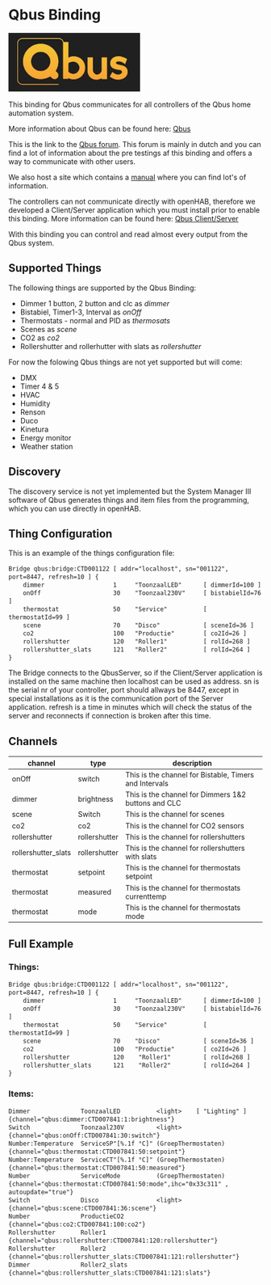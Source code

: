 # Qbus Binding

![Qbus Logo](doc/Logo.JPG)

This binding for Qbus communicates for all controllers of the Qbus home automation system.

More information about Qbus can be found here:
[Qbus](https://qbus.be)

This is the link to the [Qbus forum](https://qbusforum.be). This forum is mainly in dutch and you can find a lot of information about the pre testings af this binding and offers a way to communicate with other users.

We also host a site which contains a [manual](https://manualoh.schockaert.tk/) where you can find lot's of information.

The controllers can not communicate directly with openHAB, therefore we developed a Client/Server application which you must install prior to enable this binding.
More information can be found here:
[Qbus Client/Server](https://github.com/QbusKoen/QbusClientServer)

With this binding you can control and read almost every output from the Qbus system.

## Supported Things

The following things are supported by the Qbus Binding:

- Dimmer 1 button, 2 button and clc as _dimmer_
- Bistabiel, Timer1-3, Interval as _onOff_
- Thermostats - normal and PID as _thermosats_
- Scenes as _scene_
- CO2 as _co2_
- Rollershutter and rollerhutter with slats as _rollershutter_

For now the folowing Qbus things are not yet supported but will come:

- DMX
- Timer 4 & 5
- HVAC
- Humidity
- Renson
- Duco
- Kinetura
- Energy monitor
- Weather station


## Discovery

The discovery service is not yet implemented but the System Manager III software of Qbus generates things and item files from the programming, which you can use directly in openHAB.

## Thing Configuration

This is an example of the things configuration file:

```
Bridge qbus:bridge:CTD001122 [ addr="localhost", sn="001122", port=8447, refresh=10 ] {
    dimmer                   1     "ToonzaalLED"      [ dimmerId=100 ]
    onOff                    30    "Toonzaal230V"     [ bistabielId=76 ]
    thermostat               50    "Service"          [ thermostatId=99 ]
    scene                    70    "Disco"            [ sceneId=36 ]
    co2                      100   "Productie"        [ co2Id=26 ]
    rollershutter            120   "Roller1"          [ rolId=268 ]
    rollershutter_slats      121   "Roller2"          [ rolId=264 ]
}
```
The Bridge connects to the QbusServer, so if the Client/Server application is installed on the same machine then localhost can be used as address. sn is the serial nr of your controller, port should allways be 8447, except in special installations as it is the communication port of the Server application. refresh is a time in minutes which will check the status of the server and reconnects if connection is broken after this time.

## Channels

| channel             | type          | description                                             |
|---------------------|---------------|---------------------------------------------------------|
| onOff               | switch        | This is the channel for Bistable, Timers and Intervals  |
| dimmer              | brightness    | This is the channel for Dimmers 1&2 buttons and CLC     |
| scene               | Switch        | This is the channel for scenes                          |
| co2                 | co2           | This is the channel for CO2 sensors                     |
| rollershutter       | rollershutter | This is the channel for rollershutters                  | 
| rollershutter_slats | rollershutter | This is the channel for rollershutters with slats       |
| thermostat          | setpoint      | This is the channel for thermostats setpoint            |
| thermostat          | measured      | This is the channel for thermostats currenttemp         |
| thermostat          | mode          | This is the channel for thermostats mode                |


## Full Example

### Things:

```
Bridge qbus:bridge:CTD001122 [ addr="localhost", sn="001122", port=8447, refresh=10 ] {
    dimmer                   1     "ToonzaalLED"      [ dimmerId=100 ]
    onOff                    30    "Toonzaal230V"     [ bistabielId=76 ]
    thermostat               50    "Service"          [ thermostatId=99 ]
    scene                    70    "Disco"            [ sceneId=36 ]
    co2                      100   "Productie"        [ co2Id=26 ]
    rollershutter            120    "Roller1"         [ rolId=268 ]
    rollershutter_slats      121    "Roller2"         [ rolId=264 ]
}
```

### Items:

```
Dimmer              ToonzaalLED          <light>    [ "Lighting" ]      {channel="qbus:dimmer:CTD007841:1:brightness"}
Switch              Toonzaal230V         <light>                        {channel="qbus:onOff:CTD007841:30:switch"}
Number:Temperature  ServiceSP"[%.1f °C]" (GroepThermostaten)            {channel="qbus:thermostat:CTD007841:50:setpoint"}
Number:Temperature  ServiceCT"[%.1f °C]" (GroepThermostaten)            {channel="qbus:thermostat:CTD007841:50:measured"}
Number              ServiceMode          (GroepThermostaten)            {channel="qbus:thermostat:CTD007841:50:mode",ihc="0x33c311" , autoupdate="true"}
Switch              Disco                <light>                        {channel="qbus:scene:CTD007841:36:scene"}
Number              ProductieCO2                                        {channel="qbus:co2:CTD007841:100:co2"}
Rollershutter       Roller1                                             {channel="qbus:rollershutter:CTD007841:120:rollershutter"}
Rollershutter       Roller2                                             {channel="qbus:rollershutter_slats:CTD007841:121:rollershutter"}
Dimmer              Roller2_slats                                       {channel="qbus:rollershutter_slats:CTD007841:121:slats"}
```

